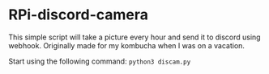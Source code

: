 # RPi-discord-camera
This simple script will take a picture every hour and send it to discord using webhook. Originally made for my kombucha when I was on a vacation.

Start using the following command:
```python3 discam.py```